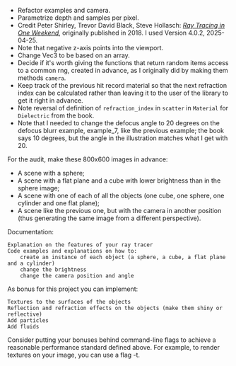 - Refactor examples and camera.
- Parametrize depth and samples per pixel.
- Credit Peter Shirley, Trevor David Black, Steve Hollasch: [_Ray Tracing in One Weekend_](https://raytracing.github.io/books/RayTracingInOneWeekend.html), originally published in 2018. I used Version 4.0.2, 2025-04-25.
- Note that negative z-axis points into the viewport.
- Change Vec3 to be based on an array.
- Decide if it's worth giving the functions that return random items access to a common rng, created in advance, as I originally did by making them methods `camera`.
- Keep track of the previous hit record material so that the next refraction index can be calculated rather than leaving it to the user of the library to get it right in advance.
- Note reversal of definition of `refraction_index` in `scatter` in `Material` for `Dielectric` from the book.
- Note that I needed to change the defocus angle to 20 degrees on the defocus blurr example, example_7, like the previous example; the book says 10 degrees, but the angle in the illustration matches what I get with 20.

For the audit, make these 800x600 images in advance:

- A scene with a sphere;
- A scene with a flat plane and a cube with lower brightness than in the sphere image;
- A scene with one of each of all the objects (one cube, one sphere, one cylinder and one flat plane);
- A scene like the previous one, but with the camera in another position (thus generating the same image from a different perspective).

Documentation:

    Explanation on the features of your ray tracer
    Code examples and explanations on how to:
        create an instance of each object (a sphere, a cube, a flat plane and a cylinder)
        change the brightness
        change the camera position and angle

As bonus for this project you can implement:

    Textures to the surfaces of the objects
    Reflection and refraction effects on the objects (make them shiny or reflective)
    Add particles
    Add fluids

Consider putting your bonuses behind command-line flags to achieve a reasonable performance standard defined above. For example, to render textures on your image, you can use a flag -t.
